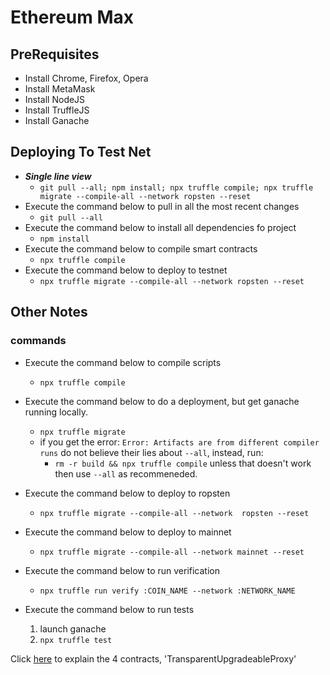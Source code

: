 # Ethereum Max


## PreRequisites
* Install Chrome, Firefox, Opera
* Install MetaMask
* Install NodeJS
* Install TruffleJS
* Install Ganache


## Deploying To Test Net
* **_Single line view_**
	* `git pull --all; npm install; npx truffle compile; npx truffle migrate --compile-all --network ropsten --reset`
* Execute the command below to pull in all the most recent changes
    * `git pull --all`
* Execute the command below to install all dependencies fo project
    * `npm install`
* Execute the command below to compile smart contracts
    * `npx truffle compile`
* Execute the command below to deploy to testnet
    * `npx truffle migrate --compile-all --network ropsten --reset`

## Other Notes
### commands
* Execute the command below to compile scripts
    * `npx truffle compile`
* Execute the command below to do a deployment, but get ganache running locally.
    * `npx truffle migrate`
    * if you get the error:  `Error: Artifacts are from different compiler runs` do not believe their lies about `--all`, instead, run: 
        * `rm -r build && npx truffle compile` unless that doesn't work then use `--all` as recommeneded.
* Execute the command below to deploy to ropsten
    * `npx truffle migrate --compile-all --network  ropsten --reset`
* Execute the command below to deploy to mainnet
    * `npx truffle migrate --compile-all --network mainnet --reset`
* Execute the command below to run verification
    * `npx truffle run verify :COIN_NAME --network :NETWORK_NAME`

* Execute the command below to run tests
    1. launch ganache
    2. `npx truffle test`



Click [here](https://docs.openzeppelin.com/upgrades-plugins/1.x/proxies#transparent-proxies-and-function-clashes)  to explain the 4 contracts, 'TransparentUpgradeableProxy'